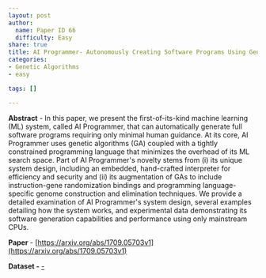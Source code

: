 ```yaml
---
layout: post
author:
  name: Paper ID 66
  difficulty: Easy
share: true
title: AI Programmer- Autonomously Creating Software Programs Using Genetic Algorithms
categories:
- Genetic Algorithms
- easy

tags: []

---
```

**Abstract** - In this paper, we present the first-of-its-kind machine learning (ML) system, called AI Programmer, that can automatically generate full software programs requiring only minimal human guidance. At its core, AI Programmer uses genetic algorithms (GA) coupled with a tightly constrained programming language that minimizes the overhead of its ML search space. Part of AI Programmer's novelty stems from (i) its unique system design, including an embedded, hand-crafted interpreter for efficiency and security and (ii) its augmentation of GAs to include instruction-gene randomization bindings and programming language-specific genome construction and elimination techniques. We provide a detailed examination of AI Programmer's system design, several examples detailing how the system works, and experimental data demonstrating its software generation capabilities and performance using only mainstream CPUs.

**Paper** - [https://arxiv.org/abs/1709.05703v1](https://arxiv.org/abs/1709.05703v1)

**Dataset -** [-](-)
    